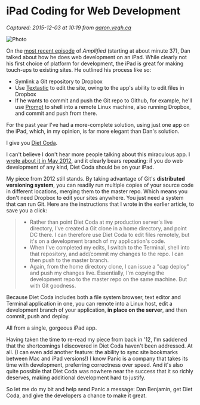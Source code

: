 # iPad Coding for Web Development

_Captured: 2015-12-03 at 10:19 from [aaron.vegh.ca](http://aaron.vegh.ca/2014/01/ipad-coding-for-web-development/)_

![Photo](http://aaron.vegh.ca/wp-content/uploads/2014/01/photo.jpg)

On the [most recent episode](http://5by5.tv/amplified/85) of _Amplified_ (starting at about minute 37), Dan talked about how he does web development on an iPad. While clearly not his first choice of platform for development, the iPad is great for making touch-ups to existing sites. He outlined his process like so:

  * Symlink a Git repository to Dropbox
  * Use [Textastic](http://www.textasticapp.com) to edit the site, owing to the app's ability to edit files in Dropbox
  * If he wants to commit and push the Git repo to Github, for example, he'll use [Prompt](http://panic.com/prompt/) to shell into a remote Linux machine, also running Dropbox, and commit and push from there.

For the past year I've had a more-complete solution, using just one app on the iPad, which, in my opinion, is far more elegant than Dan's solution.

I give you [Diet Coda](http://panic.com/dietcoda/).

I can't believe I don't hear more people talking about this miraculous app. I [wrote about it in May 2012](http://aaron.vegh.ca/2012/05/coda-2-the-ipad-and-the-future-of-computing/), and it clearly bears repeating: if you do web development of any kind, Diet Coda should be on your iPad.

My piece from 2012 still stands. By taking advantage of Git's **distributed versioning system**, you can readily run multiple copies of your source code in different locations, merging them to the master repo. Which means you don't need Dropbox to edit your sites anywhere. You just need a system that can run Git. Here are the instructions that I wrote in the earlier article, to save you a click:

>   * Rather than point Diet Coda at my production server's live directory, I've created a Git clone in a home directory, and point DC there. I can therefore use Diet Coda to edit files remotely, but it's on a development branch of my application's code.
>   * When I've completed my edits, I switch to the Terminal, shell into that repository, and add/commit my changes to the repo. I can then push to the master branch.
>   * Again, from the home directory clone, I can issue a "cap deploy" and push my changes live. Essentially, I'm copying the development repo to the master repo on the same machine. But with Git goodness.

Because Diet Coda includes both a file system browser, text editor and Terminal application in one, you can remote into a Linux host, edit a development branch of your application, **in place on the server**, and then commit, push and deploy.

All from a single, gorgeous iPad app.

Having taken the time to re-read my piece from back in '12, I'm saddened that the shortcomings I discovered in Diet Coda haven't been addressed. At all. (I can even add another feature: the ability to sync site bookmarks between Mac and iPad versions!) I know Panic is a company that takes its time with development, preferring correctness over speed. And it's also quite possible that Diet Coda was nowhere near the success that it so richly deserves, making additional development hard to justify.

So let me do my bit and help send Panic a message: Dan Benjamin, get Diet Coda, and give the developers a chance to make it great.
